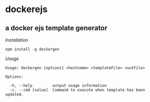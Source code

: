 # dockerejs
## a docker ejs template generator

*Installation*
```
npm install -g dockergen
```

*Usage*
```
Usage: dockergen [options] <hostname> <templateFile> <outFile>

Options:

  -h, --help         output usage information
  -c, --cmd [value]  Command to execute when template has been updated.

```
